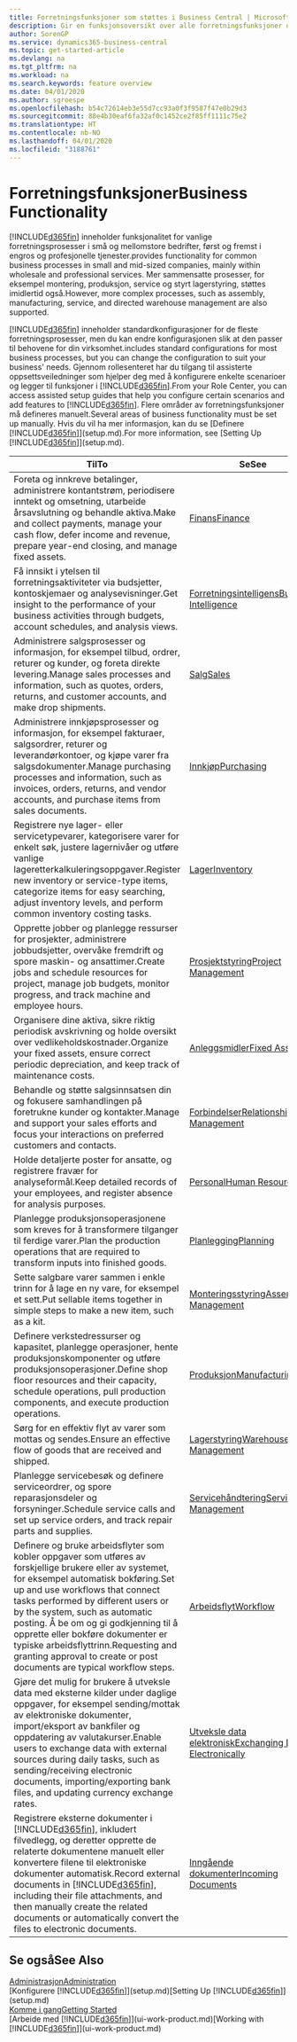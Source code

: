```yaml
---
title: Forretningsfunksjoner som støttes i Business Central | Microsoft-dokumentasjon
description: Gir en funksjonsoversikt over alle forretningsfunksjoner og avdelinger som støttes av moduler, for eksempel finans, lager og prosjektledelse.
author: SorenGP
ms.service: dynamics365-business-central
ms.topic: get-started-article
ms.devlang: na
ms.tgt_pltfrm: na
ms.workload: na
ms.search.keywords: feature overview
ms.date: 04/01/2020
ms.author: sgroespe
ms.openlocfilehash: b54c72614eb3e55d7cc93a0f3f9587f47e0b29d3
ms.sourcegitcommit: 88e4b30eaf6fa32af0c1452ce2f85ff1111c75e2
ms.translationtype: HT
ms.contentlocale: nb-NO
ms.lasthandoff: 04/01/2020
ms.locfileid: "3188761"
---
```

# <a name="business-functionality"></a><span data-ttu-id="2a572-103">Forretningsfunksjoner</span><span class="sxs-lookup"><span data-stu-id="2a572-103">Business Functionality</span></span>
[!INCLUDE[d365fin](includes/d365fin_md.md)] <span data-ttu-id="2a572-104">inneholder funksjonalitet for vanlige forretningsprosesser i små og mellomstore bedrifter, først og fremst i engros og profesjonelle tjenester.</span><span class="sxs-lookup"><span data-stu-id="2a572-104">provides functionality for common business processes in small and mid-sized companies, mainly within wholesale and professional services.</span></span> <span data-ttu-id="2a572-105">Mer sammensatte prosesser, for eksempel montering, produksjon, service og styrt lagerstyring, støttes imidlertid også.</span><span class="sxs-lookup"><span data-stu-id="2a572-105">However, more complex processes, such as assembly, manufacturing, service, and directed warehouse management are also supported.</span></span>

[!INCLUDE[d365fin](includes/d365fin_md.md)] <span data-ttu-id="2a572-106">inneholder standardkonfigurasjoner for de fleste forretningsprosesser, men du kan endre konfigurasjonen slik at den passer til behovene for din virksomhet.</span><span class="sxs-lookup"><span data-stu-id="2a572-106">includes standard configurations for most business processes, but you can change the configuration to suit your business' needs.</span></span> <span data-ttu-id="2a572-107">Gjennom rollesenteret har du tilgang til assisterte oppsettsveiledninger som hjelper deg med å konfigurere enkelte scenarioer og legger til funksjoner i [!INCLUDE[d365fin](includes/d365fin_md.md)].</span><span class="sxs-lookup"><span data-stu-id="2a572-107">From your Role Center, you can access assisted setup guides that help you configure certain scenarios and add features to [!INCLUDE[d365fin](includes/d365fin_md.md)].</span></span> <span data-ttu-id="2a572-108">Flere områder av forretningsfunksjoner må defineres manuelt.</span><span class="sxs-lookup"><span data-stu-id="2a572-108">Several areas of business functionality must be set up manually.</span></span> <span data-ttu-id="2a572-109">Hvis du vil ha mer informasjon, kan du se [Definere [!INCLUDE[d365fin](includes/d365fin_md.md)]](setup.md).</span><span class="sxs-lookup"><span data-stu-id="2a572-109">For more information, see [Setting Up [!INCLUDE[d365fin](includes/d365fin_md.md)]](setup.md).</span></span>

| <span data-ttu-id="2a572-110">Til</span><span class="sxs-lookup"><span data-stu-id="2a572-110">To</span></span> | <span data-ttu-id="2a572-111">Se</span><span class="sxs-lookup"><span data-stu-id="2a572-111">See</span></span> |
| --- | --- |
|<span data-ttu-id="2a572-112">Foreta og innkreve betalinger, administrere kontantstrøm, periodisere inntekt og omsetning, utarbeide årsavslutning og behandle aktiva.</span><span class="sxs-lookup"><span data-stu-id="2a572-112">Make and collect payments, manage your cash flow, defer income and revenue, prepare year-end closing, and manage fixed assets.</span></span>|[<span data-ttu-id="2a572-113">Finans</span><span class="sxs-lookup"><span data-stu-id="2a572-113">Finance</span></span>](finance.md)|
|<span data-ttu-id="2a572-114">Få innsikt i ytelsen til forretningsaktiviteter via budsjetter, kontoskjemaer og analysevisninger.</span><span class="sxs-lookup"><span data-stu-id="2a572-114">Get insight to the performance of your business activities through budgets, account schedules, and analysis views.</span></span>|[<span data-ttu-id="2a572-115">Forretningsintelligens</span><span class="sxs-lookup"><span data-stu-id="2a572-115">Business Intelligence</span></span>](bi.md)|
|<span data-ttu-id="2a572-116">Administrere salgsprosesser og informasjon, for eksempel tilbud, ordrer, returer og kunder, og foreta direkte levering.</span><span class="sxs-lookup"><span data-stu-id="2a572-116">Manage sales processes and information, such as quotes, orders, returns, and customer accounts, and make drop shipments.</span></span>|[<span data-ttu-id="2a572-117">Salg</span><span class="sxs-lookup"><span data-stu-id="2a572-117">Sales</span></span>](sales-manage-sales.md)|
|<span data-ttu-id="2a572-118">Administrere innkjøpsprosesser og informasjon, for eksempel fakturaer, salgsordrer, returer og leverandørkontoer, og kjøpe varer fra salgsdokumenter.</span><span class="sxs-lookup"><span data-stu-id="2a572-118">Manage purchasing processes and information, such as invoices, orders, returns, and vendor accounts, and purchase items from sales documents.</span></span> |[<span data-ttu-id="2a572-119">Innkjøp</span><span class="sxs-lookup"><span data-stu-id="2a572-119">Purchasing</span></span>](purchasing-manage-purchasing.md)|
|<span data-ttu-id="2a572-120">Registrere nye lager- eller servicetypevarer, kategorisere varer for enkelt søk, justere lagernivåer og utføre vanlige lageretterkalkuleringsoppgaver.</span><span class="sxs-lookup"><span data-stu-id="2a572-120">Register new inventory or service-type items, categorize items for easy searching, adjust inventory levels, and perform common inventory costing tasks.</span></span>|[<span data-ttu-id="2a572-121">Lager</span><span class="sxs-lookup"><span data-stu-id="2a572-121">Inventory</span></span>](inventory-manage-inventory.md)|
|<span data-ttu-id="2a572-122">Opprette jobber og planlegge ressurser for prosjekter, administrere jobbudsjetter, overvåke fremdrift og spore maskin- og ansattimer.</span><span class="sxs-lookup"><span data-stu-id="2a572-122">Create jobs and schedule resources for project, manage job budgets, monitor progress, and track machine and employee hours.</span></span>|[<span data-ttu-id="2a572-123">Prosjektstyring</span><span class="sxs-lookup"><span data-stu-id="2a572-123">Project Management</span></span>](projects-manage-projects.md)|
|<span data-ttu-id="2a572-124">Organisere dine aktiva, sikre riktig periodisk avskrivning og holde oversikt over vedlikeholdskostnader.</span><span class="sxs-lookup"><span data-stu-id="2a572-124">Organize your fixed assets, ensure correct periodic depreciation, and keep track of maintenance costs.</span></span>|[<span data-ttu-id="2a572-125">Anleggsmidler</span><span class="sxs-lookup"><span data-stu-id="2a572-125">Fixed Assets</span></span>](fa-manage.md)|
|<span data-ttu-id="2a572-126">Behandle og støtte salgsinnsatsen din og fokusere samhandlingen på foretrukne kunder og kontakter.</span><span class="sxs-lookup"><span data-stu-id="2a572-126">Manage and support your sales efforts and focus your interactions on preferred customers and contacts.</span></span>|[<span data-ttu-id="2a572-127">Forbindelser</span><span class="sxs-lookup"><span data-stu-id="2a572-127">Relationship Management</span></span>](marketing-relationship-management.md)|
|<span data-ttu-id="2a572-128">Holde detaljerte poster for ansatte, og registrere fravær for analyseformål.</span><span class="sxs-lookup"><span data-stu-id="2a572-128">Keep detailed records of your employees, and register absence for analysis purposes.</span></span> |[<span data-ttu-id="2a572-129">Personal</span><span class="sxs-lookup"><span data-stu-id="2a572-129">Human Resources</span></span>](hr-manage-human-resources.md)|
|<span data-ttu-id="2a572-130">Planlegge produksjonsoperasjonene som kreves for å transformere tilganger til ferdige varer.</span><span class="sxs-lookup"><span data-stu-id="2a572-130">Plan the production operations that are required to transform inputs into finished goods.</span></span>|[<span data-ttu-id="2a572-131">Planlegging</span><span class="sxs-lookup"><span data-stu-id="2a572-131">Planning</span></span>](production-planning.md)|
|<span data-ttu-id="2a572-132">Sette salgbare varer sammen i enkle trinn for å lage en ny vare, for eksempel et sett.</span><span class="sxs-lookup"><span data-stu-id="2a572-132">Put sellable items together in simple steps to make a new item, such as a kit.</span></span>|[<span data-ttu-id="2a572-133">Monteringsstyring</span><span class="sxs-lookup"><span data-stu-id="2a572-133">Assembly Management</span></span>](assembly-assemble-items.md)|
|<span data-ttu-id="2a572-134">Definere verkstedressurser og kapasitet, planlegge operasjoner, hente produksjonskomponenter og utføre produksjonsoperasjoner.</span><span class="sxs-lookup"><span data-stu-id="2a572-134">Define shop floor resources and their capacity, schedule operations, pull production components, and execute production operations.</span></span>|[<span data-ttu-id="2a572-135">Produksjon</span><span class="sxs-lookup"><span data-stu-id="2a572-135">Manufacturing</span></span>](production-manage-manufacturing.md)|
|<span data-ttu-id="2a572-136">Sørg for en effektiv flyt av varer som mottas og sendes.</span><span class="sxs-lookup"><span data-stu-id="2a572-136">Ensure an effective flow of goods that are received and shipped.</span></span>|[<span data-ttu-id="2a572-137">Lagerstyring</span><span class="sxs-lookup"><span data-stu-id="2a572-137">Warehouse Management</span></span>](warehouse-manage-warehouse.md)|
|<span data-ttu-id="2a572-138">Planlegge servicebesøk og definere serviceordrer, og spore reparasjonsdeler og forsyninger.</span><span class="sxs-lookup"><span data-stu-id="2a572-138">Schedule service calls and set up service orders, and track repair parts and supplies.</span></span>|[<span data-ttu-id="2a572-139">Servicehåndtering</span><span class="sxs-lookup"><span data-stu-id="2a572-139">Service Management</span></span>](service-service.md)|
|<span data-ttu-id="2a572-140">Definere og bruke arbeidsflyter som kobler oppgaver som utføres av forskjellige brukere eller av systemet, for eksempel automatisk bokføring.</span><span class="sxs-lookup"><span data-stu-id="2a572-140">Set up and use workflows that connect tasks performed by different users or by the system, such as automatic posting.</span></span> <span data-ttu-id="2a572-141">Å be om og gi godkjenning til å opprette eller bokføre dokumenter er typiske arbeidsflyttrinn.</span><span class="sxs-lookup"><span data-stu-id="2a572-141">Requesting and granting approval to create or post documents are typical workflow steps.</span></span>|[<span data-ttu-id="2a572-142">Arbeidsflyt</span><span class="sxs-lookup"><span data-stu-id="2a572-142">Workflow</span></span>](across-workflow.md)|
|<span data-ttu-id="2a572-143">Gjøre det mulig for brukere å utveksle data med eksterne kilder under daglige oppgaver, for eksempel sending/mottak av elektroniske dokumenter, import/eksport av bankfiler og oppdatering av valutakurser.</span><span class="sxs-lookup"><span data-stu-id="2a572-143">Enable users to exchange data with external sources during daily tasks, such as sending/receiving electronic documents, importing/exporting bank files, and updating currency exchange rates.</span></span>|[<span data-ttu-id="2a572-144">Utveksle data elektronisk</span><span class="sxs-lookup"><span data-stu-id="2a572-144">Exchanging Data Electronically</span></span>](across-data-exchange.md)|
|<span data-ttu-id="2a572-145">Registrere eksterne dokumenter i [!INCLUDE[d365fin](includes/d365fin_md.md)], inkludert filvedlegg, og deretter opprette de relaterte dokumentene manuelt eller konvertere filene til elektroniske dokumenter automatisk.</span><span class="sxs-lookup"><span data-stu-id="2a572-145">Record external documents in [!INCLUDE[d365fin](includes/d365fin_md.md)], including their file attachments, and then manually create the related documents or automatically convert the files to electronic documents.</span></span>|[<span data-ttu-id="2a572-146">Inngående dokumenter</span><span class="sxs-lookup"><span data-stu-id="2a572-146">Incoming Documents</span></span>](across-income-documents.md)|

## <a name="see-also"></a><span data-ttu-id="2a572-147">Se også</span><span class="sxs-lookup"><span data-stu-id="2a572-147">See Also</span></span>
[<span data-ttu-id="2a572-148">Administrasjon</span><span class="sxs-lookup"><span data-stu-id="2a572-148">Administration</span></span>](admin-setup-and-administration.md)  
<span data-ttu-id="2a572-149">[Konfigurere [!INCLUDE[d365fin](includes/d365fin_md.md)]](setup.md)</span><span class="sxs-lookup"><span data-stu-id="2a572-149">[Setting Up [!INCLUDE[d365fin](includes/d365fin_md.md)]](setup.md)</span></span>  
[<span data-ttu-id="2a572-150">Komme i gang</span><span class="sxs-lookup"><span data-stu-id="2a572-150">Getting Started</span></span>](product-get-started.md)  
<span data-ttu-id="2a572-151">[Arbeide med [!INCLUDE[d365fin](includes/d365fin_md.md)]](ui-work-product.md)</span><span class="sxs-lookup"><span data-stu-id="2a572-151">[Working with [!INCLUDE[d365fin](includes/d365fin_md.md)]](ui-work-product.md)</span></span>  
